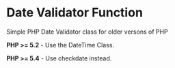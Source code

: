 Date Validator Function
=======================

Simple PHP Date Validator class for older versons of PHP

**PHP >= 5.2** - Use the DateTime Class.

**PHP >= 5.4** - Use checkdate instead.
